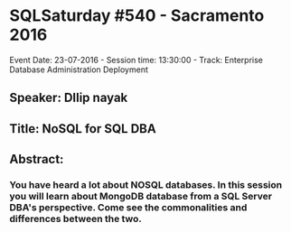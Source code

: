 # SQLSaturday #540 - Sacramento 2016
Event Date: 23-07-2016 - Session time: 13:30:00 - Track: Enterprise Database Administration  Deployment
## Speaker: DIlip nayak
## Title: NoSQL for SQL DBA
## Abstract:
### You have heard a lot about NOSQL databases. In this session you will learn about MongoDB database from a SQL Server DBA's perspective. Come see the commonalities and differences between the two.
